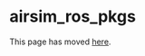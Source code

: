 # airsim_ros_pkgs

This page has moved [here](https://github.com/microsoft/AirSim/blob/main/docs/airsim_ros_pkgs.md).